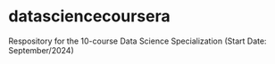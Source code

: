 # datasciencecoursera
Respository for the 10-course Data Science Specialization (Start Date: September/2024)
